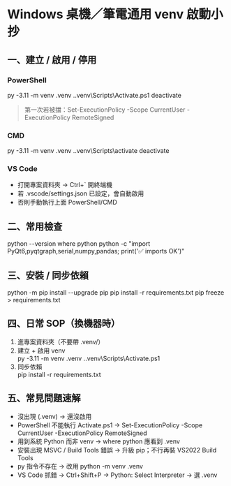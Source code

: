 
# Windows 桌機／筆電通用 venv 啟動小抄

## 一、建立 / 啟用 / 停用

### PowerShell
py -3.11 -m venv .venv
.\.venv\Scripts\Activate.ps1
deactivate

> 第一次若被擋：Set-ExecutionPolicy -Scope CurrentUser -ExecutionPolicy RemoteSigned

### CMD
py -3.11 -m venv .venv
.\.venv\Scripts\activate
deactivate

### VS Code
- 打開專案資料夾 → Ctrl+` 開終端機
- 若 .vscode/settings.json 已設定，會自動啟用
- 否則手動執行上面 PowerShell/CMD

## 二、常用檢查
python --version
where python
python -c "import PyQt6,pyqtgraph,serial,numpy,pandas; print('✅ imports OK')"

## 三、安裝 / 同步依賴
python -m pip install --upgrade pip
pip install -r requirements.txt
pip freeze > requirements.txt

## 四、日常 SOP（換機器時）
1. 進專案資料夾（不要帶 .venv/）
2. 建立 + 啟用 venv  
   py -3.11 -m venv .venv
   .\.venv\Scripts\Activate.ps1
3. 同步依賴  
   pip install -r requirements.txt

## 五、常見問題速解
- 沒出現 (.venv) → 還沒啟用
- PowerShell 不能執行 Activate.ps1 → Set-ExecutionPolicy -Scope CurrentUser -ExecutionPolicy RemoteSigned
- 用到系統 Python 而非 venv → where python 應看到 .venv
- 安裝出現 MSVC / Build Tools 錯誤 → 升級 pip；不行再裝 VS2022 Build Tools
- py 指令不存在 → 改用 python -m venv .venv
- VS Code 抓錯 → Ctrl+Shift+P → Python: Select Interpreter → 選 .venv